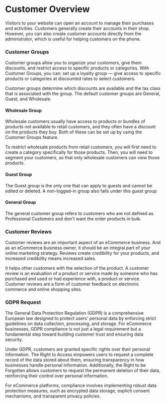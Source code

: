 # Customer Overview

Visitors to your website can open an account to manage their purchases and activities. Customers generally create their accounts in their shop. However, you can also create customer accounts directly from the administrator, which is useful for helping customers on the phone.

### Customer Groups

Customer groups allow you to organize your customers, give them discounts, and restrict access to specific products or categories. With Customer Groups, you can: set up a loyalty group — give access to specific products or categories at discounted rates to select customers.

Customer groups determine which discounts are available and the tax class that is associated with the group. The default customer groups are General, Guest, and Wholesale.

#### Wholesale Group

Wholesale customers usually have access to products or bundles of products not available to retail customers, and they often have a discount on the products they buy. Both of these can be set up by using the Customer Groups feature.

To restrict wholesale products from retail customers, you will first need to create a category specifically for those products. Then, you will need to segment your customers, so that only wholesale customers can view those products.

#### Guest Group 

The Guest group is the only one that can apply to guests and cannot be edited or deleted. A non-logged-in group also falls under this guest group

#### General Group 

The general customer group refers to customers who are not defined as Professional Customers and don't want the order products in bulk.

### Customer Reviews

Customer reviews are an important aspect of an eCommerce business. And as an eCommerce business owner, it should be an integral part of your online marketing strategy. Reviews create credibility for your products, and increased credibility means increased sales.

It helps other customers with the selection of the product. A customer review is an evaluation of a product or service made by someone who has purchased and used or had experience with, a product or service. Customer reviews are a form of customer feedback on electronic commerce and online shopping sites.

### GDPR Request

 The General Data Protection Regulation (GDPR) is a comprehensive European law designed to protect users' personal data by enforcing strict guidelines on data collection, processing, and storage. For eCommerce businesses, GDPR compliance is not just a legal requirement but a fundamental step toward building customer trust and ensuring data security.

 Under GDPR, customers are granted specific rights over their personal information. The Right to Access empowers users to request a complete record of the data stored about them, ensuring transparency in how businesses handle personal information. Additionally, the Right to be Forgotten allows customers to request the permanent deletion of their data, reinforcing their control over personal information. 

 For eCommerce platforms, compliance involves implementing robust data protection measures, such as encrypted data storage, explicit consent mechanisms, and transparent privacy policies. 
